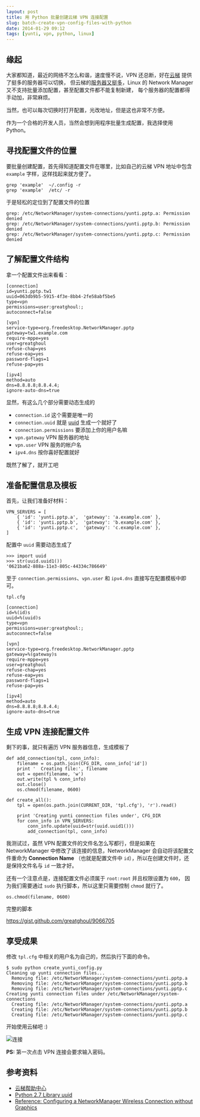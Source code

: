 ```yaml
---
layout: post
title: 用 Python 批量创建云梯 VPN 连接配置
slug: batch-create-vpn-config-files-with-python
date: 2014-01-29 09:12
tags: [yunti, vpn, python, linux]
---
```


## 缘起

大家都知道，最近的网络不怎么和谐，速度慢不说，VPN 还总断，好在[云梯][1] 提供了挺多的服务器可以切换，
但云梯的[服务器又挺多][2]，Linux 的 Network Manager 又不支持批量添加配置，甚至配置文件都不能复制新建，
每个服务器的配置都得手动加，非常麻烦。

当然，也可以每次切换时打开配置，光改地址，但是这也非常不方便。

作为一个合格的开发人员，当然会想到用程序批量生成配置，我选择使用 Python。

## 寻找配置文件的位置

要批量创建配置，首先得知道配置文件在哪里，比如自己的云梯 VPN 地址中包含 `example` 字样，这样找起来就方便了。

    grep 'example'  ~/.config -r
    grep 'example'  /etc/ -r

于是轻松的定位到了配置文件的位置

    grep: /etc/NetworkManager/system-connections/yunti.pptp.a: Permission denied
    grep: /etc/NetworkManager/system-connections/yunti.pptp.b: Permission denied
    grep: /etc/NetworkManager/system-connections/yunti.pptp.c: Permission denied

## 了解配置文件结构

拿一个配置文件出来看看：

    [connection]
    id=yunti.pptp.tw1
    uuid=063db9b5-5915-4f3e-8bb4-2fe58abf5be5
    type=vpn
    permissions=user:greatghoul:;
    autoconnect=false

    [vpn]
    service-type=org.freedesktop.NetworkManager.pptp
    gateway=tw1.example.com
    require-mppe=yes
    user=greatghoul
    refuse-chap=yes
    refuse-eap=yes
    password-flags=1
    refuse-pap=yes

    [ipv4]
    method=auto
    dns=8.8.8.8;8.8.4.4;
    ignore-auto-dns=true

显然，有这么几个部分需要动态生成的

 * `connection.id` 这个需要是唯一的
 * `connection.uuid` 就是 [uuid] 生成一个就好了
 * `connection.permissions` 要添加上你的用户名嘛
 * `vpn.gateway` VPN 服务器的地址
 * `vpn.user` VPN 服务的帐户名
 * `ipv4.dns` 按你喜好配置就好

既然了解了，就开工吧

## 准备配置信息及模板

首先，让我们准备好材料：

    VPN_SERVERS = [
        { 'id': 'yunti.pptp.a',  'gateway': 'a.example.com' },
        { 'id': 'yunti.pptp.b',  'gateway': 'b.example.com' },
        { 'id': 'yunti.pptp.c',  'gateway': 'c.example.com' },
    ]

配置中 `uuid` 需要动态生成了

    >>> import uuid
    >>> str(uuid.uuid1())
    '0621ba62-888a-11e3-805c-44334c786649'

至于 `connection.permissions`、`vpn.user` 和 `ipv4.dns` 直接写在配置模板中即可。

`tpl.cfg`

    [connection]
    id=%(id)s
    uuid=%(uuid)s
    type=vpn
    permissions=user:greatghoul:;
    autoconnect=false

    [vpn]
    service-type=org.freedesktop.NetworkManager.pptp
    gateway=%(gateway)s
    require-mppe=yes
    user=greatghoul
    refuse-chap=yes
    refuse-eap=yes
    password-flags=1
    refuse-pap=yes

    [ipv4]
    method=auto
    dns=8.8.8.8;8.8.4.4;
    ignore-auto-dns=true

## 生成 VPN 连接配置文件

剩下的事，就只有遍历 VPN 服务器信息，生成模板了

    def add_connection(tpl, conn_info):
        filename = os.path.join(CFG_DIR, conn_info['id'])
        print '  Creating file:', filename 
        out = open(filename, 'w')
        out.write(tpl % conn_info)
        out.close()
        os.chmod(filename, 0600)

    def create_all():
        tpl = open(os.path.join(CURRENT_DIR, 'tpl.cfg'), 'r').read()

        print 'Creating yunti connection files under', CFG_DIR
        for conn_info in VPN_SERVERS:
            conn_info.update(uuid=str(uuid.uuid1()))
            add_connection(tpl, conn_info)

我测试过，虽然 VPN 配置文件的文件名怎么写都行，但是如果在 NetworkManager 
中修改了该连接的信息，NetworkManager 会自动将该配置文件重命为 **Connection Name**
（也就是配置文件中 `id`），所以在创建文件时，还是保持文件名与 `id` 一致才好。

还有一个注意点是，连接配置文件必须属于 `root:root` 并且权限设置为 `600`，
因为我们需要通过 `sudo` 执行脚本，所以这里只需要控制 `chmod` 就行了。

    os.chmod(filename, 0600)

完整的脚本

<https://gist.github.com/greatghoul/9066705>

## 享受成果

修改 `tpl.cfg` 中相关的用户名为自己的，然后执行下面的命令。

    $ sudo python create_yunti_config.py 
    Cleaning up yunti connection files...
      Removing file: /etc/NetworkManager/system-connections/yunti.pptp.a
      Removing file: /etc/NetworkManager/system-connections/yunti.pptp.b
      Removing file: /etc/NetworkManager/system-connections/yunti.pptp.c
    Creating yunti connection files under /etc/NetworkManager/system-connections
      Creating file: /etc/NetworkManager/system-connections/yunti.pptp.a
      Creating file: /etc/NetworkManager/system-connections/yunti.pptp.b
      Creating file: /etc/NetworkManager/system-connections/yunti.pptp.c

开始使用云梯吧 :)

![连接](http://pic.yupoo.com/greatghoul_v/DxWDPVyu/Ve1PL.png)

**PS:** 第一次点击 VPN 连接会要求输入密码。

## 参考资料

 * [云梯帮助中心](https://www.yunti.me/admin/documents)
 * [Python 2.7 Library uuid](http://docs.python.org/2.7/library/uuid.html)
 * [Reference: Configuring a NetworkManager Wireless Connection without Graphics](http://newton.cx/~peter/2011/05/configuring-a-networkmanager-wireless-connection-without-graphics/)

[1]: https://www.yunti.me/
[2]: https://www.yunti.me/admin/servers
[uuid]: http://baike.baidu.com/view/1052579.htm
